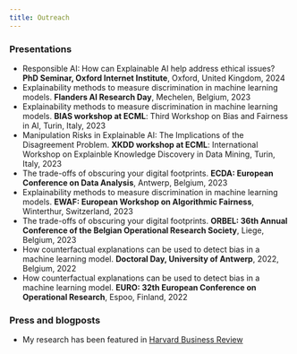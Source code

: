 ```yaml
---
title: Outreach
---
```

### Presentations
* Responsible AI: How can Explainable AI help address ethical issues? **PhD Seminar, Oxford Internet Institute**, Oxford, United Kingdom, 2024
* Explainability methods to measure discrimination in machine learning models. **Flanders AI Research Day**, Mechelen, Belgium, 2023
* Explainability methods to measure discrimination in machine learning models. **BIAS workshop at ECML**: Third Workshop on Bias and Fairness in AI, Turin, Italy, 2023
* Manipulation Risks in Explainable AI: The Implications of the Disagreement Problem. **XKDD workshop at ECML**: International Workshop on Explainble Knowledge Discovery in Data Mining, Turin, Italy, 2023
* The trade-offs of obscuring your digital footprints. **ECDA: European Conference on Data Analysis**, Antwerp, Belgium, 2023
* Explainability methods to measure discrimination in machine learning models. **EWAF: European Workshop on Algorithmic Fairness**, Winterthur, Switzerland, 2023
* The trade-offs of obscuring your digital footprints. **ORBEL: 36th Annual Conference of the Belgian Operational Research Society**, Liege, Belgium, 2023
* How counterfactual explanations can be used to detect bias in a machine learning model. **Doctoral Day, University of Antwerp**, 2022, Belgium, 2022
* How counterfactual explanations can be used to detect bias in a machine learning model. **EURO: 32th European Conference on Operational Research**, Espoo, Finland, 2022


### Press and blogposts
* My research has been featured in [Harvard Business Review](https://hbr.org/2023/05/ai-can-be-both-accurate-and-transparent)
